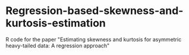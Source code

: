# Regression-based-skewness-and-kurtosis-estimation
R code for the paper "Estimating skewness and kurtosis for asymmetric heavy-tailed data: A regression approach"
